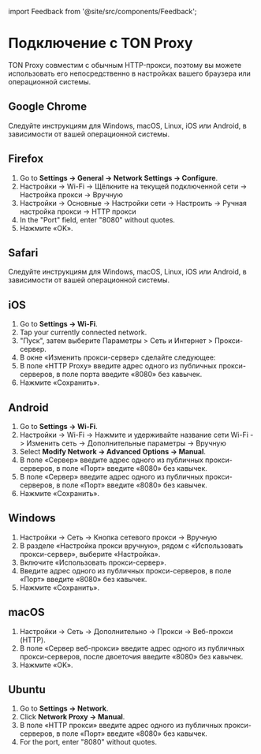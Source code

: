 import Feedback from '@site/src/components/Feedback';

# Подключение с TON Proxy

TON Proxy совместим с обычным HTTP-прокси, поэтому вы можете использовать его непосредственно в настройках вашего браузера или операционной системы.

## Google Chrome

Следуйте инструкциям для Windows, macOS, Linux, iOS или Android, в зависимости от вашей операционной системы.

## Firefox

1. Go to **Settings → General → Network Settings → Configure**.
2. Настройки -> Wi-Fi -> Щёлкните на текущей подключенной сети -> Настройка прокси -> Вручную
3. Настройки -> Основные -> Настройки сети -> Настроить -> Ручная настройка прокси -> HTTP прокси
4. In the "Port" field, enter "8080" without quotes.
5. Нажмите «OK».

## Safari

Следуйте инструкциям для Windows, macOS, Linux, iOS или Android, в зависимости от вашей операционной системы.

## iOS

1. Go to **Settings → Wi-Fi**.
2. Tap your currently connected network.
3. "Пуск", затем выберите Параметры > Сеть и Интернет > Прокси-сервер.
4. В окне «Изменить прокси-сервер» сделайте следующее:
5. В поле «HTTP Proxy» введите адрес одного из публичных прокси-серверов, в поле порта введите «8080» без кавычек.
6. Нажмите «Сохранить».

## Android

1. Go to **Settings → Wi-Fi**.
2. Настройки -> Wi-Fi -> Нажмите и удерживайте название сети Wi-Fi -> Изменить сеть -> Дополнительные параметры -> Вручную
3. Select **Modify Network → Advanced Options → Manual**.
4. В поле «Сервер» введите адрес одного из публичных прокси-серверов, в поле «Порт» введите «8080» без кавычек.
5. В поле «Сервер» введите адрес одного из публичных прокси-серверов, в поле «Порт» введите «8080» без кавычек.
6. Нажмите «Сохранить».

## Windows

1. Настройки -> Сеть -> Кнопка сетевого прокси -> Вручную
2. В разделе «Настройка прокси вручную», рядом с «Использовать прокси-сервер», выберите «Настройка».
3. Включите «Использовать прокси-сервер».
4. Введите адрес одного из публичных прокси-серверов, в поле «Порт» введите «8080» без кавычек.
5. Нажмите «Сохранить».

## macOS

1. Настройки -> Сеть -> Дополнительно -> Прокси -> Веб-прокси (HTTP).
2. В поле «Сервер веб-прокси» введите адрес одного из публичных прокси-серверов, после двоеточия введите «8080» без кавычек.
3. Нажмите «OK».

## Ubuntu

1. Go to **Settings → Network**.
2. Click **Network Proxy → Manual**.
3. В поле «HTTP прокси» введите адрес одного из публичных прокси-серверов, в поле «Порт» введите «8080» без кавычек.
4. For the port, enter "8080" without quotes.

<Feedback />

